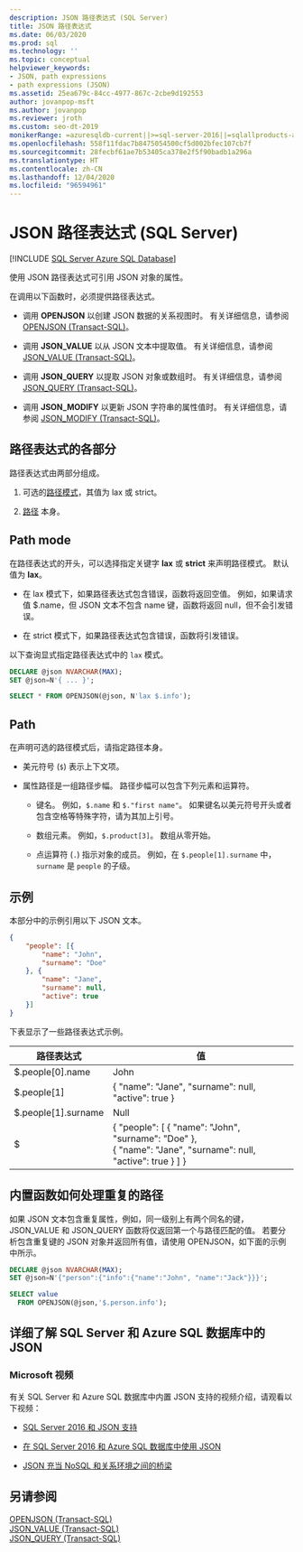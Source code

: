```yaml
---
description: JSON 路径表达式 (SQL Server)
title: JSON 路径表达式
ms.date: 06/03/2020
ms.prod: sql
ms.technology: ''
ms.topic: conceptual
helpviewer_keywords:
- JSON, path expressions
- path expressions (JSON)
ms.assetid: 25ea679c-84cc-4977-867c-2cbe9d192553
author: jovanpop-msft
ms.author: jovanpop
ms.reviewer: jroth
ms.custom: seo-dt-2019
monikerRange: =azuresqldb-current||>=sql-server-2016||=sqlallproducts-allversions||>=sql-server-linux-2017||=azuresqldb-mi-current
ms.openlocfilehash: 558f11fdac7b8475054500cf5d002bfec107cb7f
ms.sourcegitcommit: 28fecbf61ae7b53405ca378e2f5f90badb1a296a
ms.translationtype: HT
ms.contentlocale: zh-CN
ms.lasthandoff: 12/04/2020
ms.locfileid: "96594961"
---
```

# <a name="json-path-expressions-sql-server"></a>JSON 路径表达式 (SQL Server)
[!INCLUDE [SQL Server Azure SQL Database](../../includes/applies-to-version/sqlserver2016-asdb.md)]

 使用 JSON 路径表达式可引用 JSON 对象的属性。  
  
 在调用以下函数时，必须提供路径表达式。  
  
-   调用 **OPENJSON** 以创建 JSON 数据的关系视图时。 有关详细信息，请参阅 [OPENJSON (Transact-SQL)](../../t-sql/functions/openjson-transact-sql.md)。  
  
-   调用 **JSON_VALUE** 以从 JSON 文本中提取值。 有关详细信息，请参阅 [JSON_VALUE (Transact-SQL)](../../t-sql/functions/json-value-transact-sql.md)。  
  
-   调用 **JSON_QUERY** 以提取 JSON 对象或数组时。 有关详细信息，请参阅 [JSON_QUERY (Transact-SQL)](../../t-sql/functions/json-query-transact-sql.md)。  
  
-   调用 **JSON_MODIFY** 以更新 JSON 字符串的属性值时。 有关详细信息，请参阅 [JSON_MODIFY &#40;Transact-SQL&#41;](../../t-sql/functions/json-modify-transact-sql.md)。  

## <a name="parts-of-a-path-expression"></a>路径表达式的各部分
 路径表达式由两部分组成。  
  
1.  可选的[路径模式](#PATHMODE)，其值为 lax 或 strict。  
  
2.  [路径](#PATH) 本身。  

##  <a name="path-mode"></a><a name="PATHMODE"></a> Path mode  
 在路径表达式的开头，可以选择指定关键字 **lax** 或 **strict** 来声明路径模式。 默认值为 **lax**。  
  
-   在 lax 模式下，如果路径表达式包含错误，函数将返回空值。 例如，如果请求值 $.name，但 JSON 文本不包含 name 键，函数将返回 null，但不会引发错误。  
  
-   在 strict 模式下，如果路径表达式包含错误，函数将引发错误。  

以下查询显式指定路径表达式中的 `lax` 模式。

```sql  
DECLARE @json NVARCHAR(MAX);
SET @json=N'{ ... }';

SELECT * FROM OPENJSON(@json, N'lax $.info');
```  
  
##  <a name="path"></a><a name="PATH"></a> Path  
 在声明可选的路径模式后，请指定路径本身。  
  
-   美元符号 (`$`) 表示上下文项。  
  
-   属性路径是一组路径步幅。 路径步幅可以包含下列元素和运算符。  
  
    -   键名。 例如，`$.name` 和 `$."first name"`。 如果键名以美元符号开头或者包含空格等特殊字符，请为其加上引号。   
  
    -   数组元素。 例如，`$.product[3]`。 数组从零开始。  
  
    -   点运算符 (`.`) 指示对象的成员。 例如，在 `$.people[1].surname` 中，`surname` 是 `people` 的子级。
  
## <a name="examples"></a>示例  
 本部分中的示例引用以下 JSON 文本。  
  
```json  
{
    "people": [{
        "name": "John",
        "surname": "Doe"
    }, {
        "name": "Jane",
        "surname": null,
        "active": true
    }]
}
```  
  
 下表显示了一些路径表达式示例。  
  
|路径表达式|值|  
|---------------------|-----------|  
|$.people[0].name|John|  
|$.people[1]|{ "name": "Jane",  "surname": null, "active": true }|  
|$.people[1].surname|Null|  
|$|{ "people": [ { "name": "John",  "surname": "Doe" },<br />   { "name": "Jane",  "surname": null, "active": true } ] }|  
  
## <a name="how-built-in-functions-handle-duplicate-paths"></a>内置函数如何处理重复的路径  
 如果 JSON 文本包含重复属性，例如，同一级别上有两个同名的键，JSON_VALUE 和 JSON_QUERY 函数将仅返回第一个与路径匹配的值。 若要分析包含重复键的 JSON 对象并返回所有值，请使用 OPENJSON，如下面的示例中所示。  
  
```sql  
DECLARE @json NVARCHAR(MAX);
SET @json=N'{"person":{"info":{"name":"John", "name":"Jack"}}}';

SELECT value
  FROM OPENJSON(@json,'$.person.info');
```  

## <a name="learn-more-about-json-in-sql-server-and-azure-sql-database"></a>详细了解 SQL Server 和 Azure SQL 数据库中的 JSON  
  
### <a name="microsoft-videos"></a>Microsoft 视频

有关 SQL Server 和 Azure SQL 数据库中内置 JSON 支持的视频介绍，请观看以下视频：

-   [SQL Server 2016 和 JSON 支持](https://channel9.msdn.com/Shows/Data-Exposed/SQL-Server-2016-and-JSON-Support)

-   [在 SQL Server 2016 和 Azure SQL 数据库中使用 JSON](https://channel9.msdn.com/Shows/Data-Exposed/Using-JSON-in-SQL-Server-2016-and-Azure-SQL-Database)

-   [JSON 充当 NoSQL 和关系环境之间的桥梁](https://channel9.msdn.com/events/DataDriven/SQLServer2016/JSON-as-a-bridge-betwen-NoSQL-and-relational-worlds)
  
## <a name="see-also"></a>另请参阅  
 [OPENJSON (Transact-SQL)](../../t-sql/functions/openjson-transact-sql.md)   
 [JSON_VALUE (Transact-SQL)](../../t-sql/functions/json-value-transact-sql.md)   
 [JSON_QUERY (Transact-SQL)](../../t-sql/functions/json-query-transact-sql.md)  
  
  
